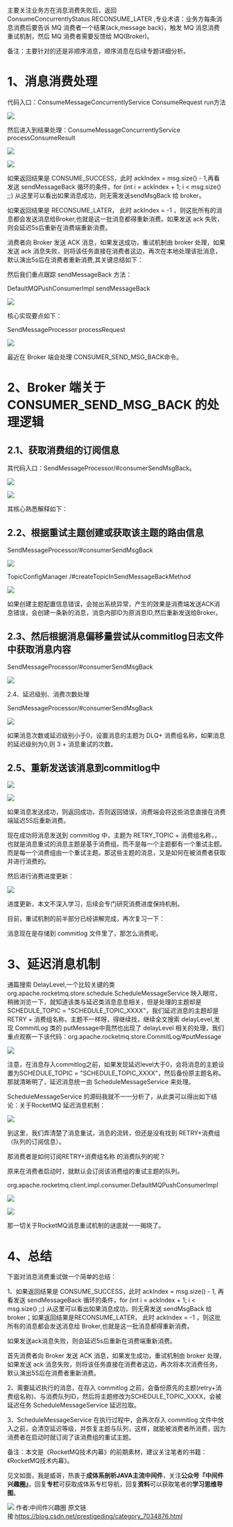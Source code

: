 主要关注业务方在消息消费失败后，返回 ConsumeConcurrentlyStatus.RECONSUME_LATER ,专业术语：业务方每条消息消费后要告诉 MQ 消费者一个结果(ack,message back)，触发 MQ 消息消费重试机制，然后 MQ 消费者需要反馈给 MQ(Broker)。

备注：主要针对的还是非顺序消息，顺序消息在后续专题详细分析。

# 1、消息消费处理

代码入口：ConsumeMessageConcurrentlyService ConsumeRequest run方法

![](https://gitee.com/hezhiyuan007/java-study/raw/master/images/rocketmqSC/577f2d76-af71-4187-a6a9-838651ad7a44.png)

然后进入到结果处理：ConsumeMessageConcurrentlyService processConsumeResult

![](https://gitee.com/hezhiyuan007/java-study/raw/master/images/rocketmqSC/05f080ab-32d3-46d8-b25b-fc65b7a1185a.png)

![](https://gitee.com/hezhiyuan007/java-study/raw/master/images/rocketmqSC/876c51f6-3de3-41b7-a213-40c3928bdaf3.png)

如果返回结果是 CONSUME_SUCCESS，此时 ackIndex = msg.size() - 1,再看发送 sendMessageBack 循环的条件，for (int i = ackIndex + 1; i < msg.size() ;;) 从这里可以看出如果消息成功，则无需发送sendMsgBack 给 broker。

如果返回结果是 RECONSUME_LATER， 此时 ackIndex = -1 ，则这批所有的消息都会发送消息给Broker,也就是这一批消息都得重新消费。如果发送 ack 失败，则会延迟5s后重新在消费端重新消费。

消费者向 Broker 发送 ACK 消息，如果发送成功，重试机制由 broker 处理，如果发送 ack 消息失败，则将该任务直接在消费者这边，再次在本地处理该批消息，默认演出5s后在消费者重新消费,其关键总结如下：

然后我们重点跟踪 sendMessageBack 方法：

DefaultMQPushConsumerImpl sendMessageBack

![](https://gitee.com/hezhiyuan007/java-study/raw/master/images/rocketmqSC/b0d303ea-14b6-419e-be45-87c74341388a.png)

核心实现要点如下：

SendMessageProcessor processRequest

![](https://gitee.com/hezhiyuan007/java-study/raw/master/images/rocketmqSC/03c80710-f317-4398-a8df-638165384a71.png)

最近在 Broker 端会处理 CONSUMER_SEND_MSG_BACK命令。

# 2、Broker 端关于CONSUMER_SEND_MSG_BACK 的处理逻辑

## 2.1、获取消费组的订阅信息

其代码入口：SendMessageProcessor/#consumerSendMsgBack。

![](https://gitee.com/hezhiyuan007/java-study/raw/master/images/rocketmqSC/823a0730-8dc1-434f-a8a1-582e4b6ef8c4.png)

![](https://gitee.com/hezhiyuan007/java-study/raw/master/images/rocketmqSC/f3b1c4fc-49dd-4e49-b1dd-edbf38694d4f.png)

其核心熟悉解释如下：

## 2.2、根据重试主题创建或获取该主题的路由信息

SendMessageProcessor/#consumerSendMsgBack

![](https://gitee.com/hezhiyuan007/java-study/raw/master/images/rocketmqSC/36c5bcaa-b26f-4f9f-a281-e624c2eafdef.png)

TopicConfigManager /#createTopicInSendMessageBackMethod

![](https://gitee.com/hezhiyuan007/java-study/raw/master/images/rocketmqSC/3e364df5-c5a3-4f0d-9b1e-21d48229238c.png)

如果创建主题配置信息错误，会抛出系统异常，产生的效果是消费端发送ACK消息错误，会创建一条新的消息，消息内部ID为原消息ID,然后重新发送给Broker。

## 2.3、然后根据消息偏移量尝试从commitlog日志文件中获取消息内容

SendMessageProcessor/#consumerSendMsgBack

![](https://gitee.com/hezhiyuan007/java-study/raw/master/images/rocketmqSC/f520da81-ca44-44e5-a7b2-2d8327e4f82d.png)

2.4、延迟级别、消费次数处理

SendMessageProcessor/#consumerSendMsgBack

![](https://gitee.com/hezhiyuan007/java-study/raw/master/images/rocketmqSC/cbe53655-b6ea-4fd5-8b4c-6ae14df33107.png)

如果消息次数或延迟级别小于0，设置消息的主题为 DLQ+ 消费组名称，如果消息的延迟级别为0,则 3 + 消息重试的次数。

## 2.5、重新发送该消息到commitlog中

![](https://gitee.com/hezhiyuan007/java-study/raw/master/images/rocketmqSC/cf058d86-980a-40cf-bf48-82b381b85f21.png)

![](https://gitee.com/hezhiyuan007/java-study/raw/master/images/rocketmqSC/f545fb1d-0a8c-41f8-b917-2a3a7adb5848.png)

如果消息发送成功，则返回成功，否则返回错误，消费端会将这些消息直接在消费端延迟5S后重新消费。

现在成功将消息发送到 commitlog 中，主题为 RETRY_TOPIC + 消费组名称，，也就是消息重试的消息主题是基于消费组。而不是每一个主题都有一个重试主题。而是每一个消费组由一个重试主题。那这些主题的消息，又是如何在被消费者获取并进行消费的。

然后进行消费进度更新：

![](https://gitee.com/hezhiyuan007/java-study/raw/master/images/rocketmqSC/b092e154-771f-47b5-bef7-afe386e3d925.png)

进度更新，本文不深入学习，后续会专门研究消费进度保持机制。

目前，重试机制的前半部分已经讲解完成，再次复习一下：

消息现在是存储到 commitlog 文件里了，那怎么消费呢。

# 3、延迟消息机制

通篇搜索 DelayLevel,一个比较关键的类 org.apache.rocketmq.store.schedule.ScheduleMessageService 映入眼帘，稍微浏览一下，就知道该类与延迟类消息息息相关，但是处理的主题却是 SCHEDULE_TOPIC = "SCHEDULE_TOPIC_XXXX"，我们延迟消息的主题却是RETRY + 消费组名称，主题不一样呀，得继续找，继续全文搜索 delayLevel,发现 CommitLog 类的 putMessage中竟然也出现了 delayLevel 相关的处理，我们重点观察一下该代码：org.apache.rocketmq.store.CommitLog/#putMessage

![](https://gitee.com/hezhiyuan007/java-study/raw/master/images/rocketmqSC/88fac681-aebd-4c74-a54e-b08d9813e398.png)

注意，在消息存入commitlog之前，如果发现延迟level大于0，会将消息的主题设置为SCHEDULE_TOPIC = "SCHEDULE_TOPIC_XXXX"，然后备份原主题名称。那就清晰明了，延迟消息统一由 ScheduleMessageService 来处理。

ScheduleMessageService 的源码我就不一一分析了，从此类可以得出如下结论：关于RocketMQ 延迟消息机制：

![](https://gitee.com/hezhiyuan007/java-study/raw/master/images/rocketmqSC/e09cf2b4-2bbb-46ee-9d89-8292087ca912.png)

到这里，我们弄清楚了消息重试，消息的流转，但还是没有找到 RETRY+消费组（队列的订阅信息）。

那消费者是如何订阅RETRY+消费组名称 的消费队列的呢？

原来在消费者启动时，就默认会订阅该消费组的重试主题的队列。

org.apache.rocketmq.client.impl.consumer.DefaultMQPushConsumerImpl

![](https://gitee.com/hezhiyuan007/java-study/raw/master/images/rocketmqSC/c6d52e8c-dec8-4967-a8f5-dd2b3a4272a6.png)

![](https://gitee.com/hezhiyuan007/java-study/raw/master/images/rocketmqSC/4e90fd25-00f8-4dff-b676-94017f63414b.png)

那一切关于RocketMQ消息重试机制的谜底就一一揭晓了。

# 4、总结

下面对消息消费重试做一个简单的总结：

1、如果返回结果是 CONSUME_SUCCESS，此时 ackIndex = msg.size() - 1, 再看发送 sendMessageBack 循环的条件，for (int i = ackIndex + 1; i < msg.size() ;;) 从这里可以看出如果消息成功，则无需发送 sendMsgBack 给 broker；如果返回结果是RECONSUME_LATER， 此时 ackIndex = -1 ，则这批所有的消息都会发送消息给 Broker,也就是这一批消息都得重新消费。

如果发送ack消息失败，则会延迟5s后重新在消费端重新消费。

首先消费者向 Broker 发送 ACK 消息，如果发生成功，重试机制由 broker 处理，如果发送 ack 消息失败，则将该任务直接在消费者这边，再次将本次消费任务，默认演出5S后在消费者重新消费。

2、需要延迟执行的消息，在存入 commitlog 之前，会备份原先的主题(retry+消费组名称)、与消费队列ID，然后将主题修改为SCHEDULE_TOPIC_XXXX，会被延迟任务 ScheduleMessageService 延迟拉取。

3、ScheduleMessageService 在执行过程中，会再次存入 commitlog 文件中放入之前，会清空延迟等级，并恢复主题与队列，这样，就能被消费者所消费，因为消费者在启动时就订阅了该消费组的重试主题。

备注：本文是《RocketMQ技术内幕》的前期素材，建议关注笔者的书籍：《RocketMQ技术内幕》。

见文如面，我是威哥，热衷于**成体系剖析JAVA主流中间件**，关注**公众号『中间件兴趣圈』**，回复**专栏**可获取成体系专栏导航，回复**资料**可以获取笔者的**学习思维导图**。

![](https://gitee.com/hezhiyuan007/java-study/raw/master/images/rocketmqSC/8fa90bab-4ef1-4376-b2e3-951bdc256604.png)
作者:中间件兴趣圈  原文链接:https://blog.csdn.net/prestigeding/category_7034876.html
